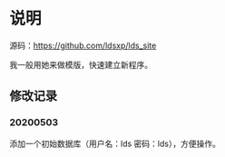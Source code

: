 # 说明

源码：https://github.com/ldsxp/lds_site

我一般用她来做模版，快速建立新程序。

## 修改记录

### 20200503 

添加一个初始数据库（用户名：lds 密码：lds），方便操作。

